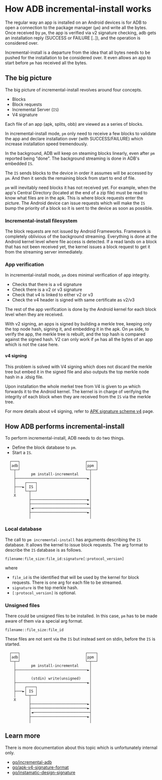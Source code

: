 # How ADB incremental-install works

The regular way an app is installed on an Android devices is for ADB to open a
connection to the package manager (`pm`) and write all the bytes. Once received
by `pm`, the app is verified via v2 signature checking, adb gets an
installation reply (SUCCESS or FAILURE [..]), and the operation is considered
over.

Incremental-install is a departure from the idea that all bytes needs to be
pushed for the installation to be considered over. It even allows an app to
start before `pm` has received all the bytes.

## The big picture

The big picture of incremental-install revolves around four concepts.

- Blocks
- Block requests
- Incremental Server (`IS`)
- V4 signature

Each file of an app (apk, splits, obb) are viewed as a series of blocks.

In incremental-install mode, `pm` only need to receive a few blocks to validate
the app and declare installation over (with SUCCESS/FAILURE) which increase
installation speed tremendously.

In the background, ADB will keep on steaming blocks linearly, even after `pm`
reported being "done". The background streaming is done in ADB's embedded
`IS`.

The `IS` sends blocks to the device in order it assumes will be accessed by `pm`.
And then it sends the remaining block from start to end of file.

`pm` will inevitably need blocks it has not received yet. For example, when the
app's Central Directory (located at the end of a zip file) must be read to know
what files are in the apk. This is where block requests enter the picture. The
Android device can issue requests which will make the `IS` bump the priority of
a block so it is sent to the device as soon as possible.

### Incremental-install filesystem

The block requests are not issued by Android Frameworks. Framework is completely
oblivious of the background streaming. Everything is done at the Android kernel
level where file access is detected. If a read lands on a block that has not been
received yet, the kernel issues a block request to get it from the streaming
server immediately.

### App verification

In incremental-install mode, `pm` does minimal verification of app integrity.
- Checks that there is a v4 signature
- Check there is a v2 or v3 signature
- Check that v4 is linked to either v2 or v3
- Check the v4 header is signed with same certificate as v2/v3

The rest of the app verification is done by the Android kernel for each block level
when they are received.

With v2 signing, an apps is signed by building a merkle tree, keeping only the
top node hash, signing it, and embedding it in the apk. On `pm` side, to verify
the app, the merkle tree is rebuilt, and the top hash is compared against the
signed hash. V2 can only work if `pm` has all the bytes of an app which is not
the case here.

#### v4 signing
This problem is solved with V4 signing which does not discard the merkle tree
but embed it in the signed file and also outputs the top merkle node hash in
a .idsig file.

Upon installation the whole merkel tree from V4 is given to `pm` which forwards
it to the Android kernel. The kernel is in charge of verifying the integrity
of each block when they are received from the `IS` via the merkle tree.

For more details about v4 signing, refer to [APK signature scheme v4](https://source.android.com/docs/security/features/apksigning/v4) page.
## How ADB performs incremental-install

To perform incremental-install, ADB needs to do two things.

- Define the block database to `pm`.
- Start a `IS`.

```
  ┌───┐                              ┌────┐      
  │adb│                              │ppm │      
  └─┬─┘                              └─┬──┘      
    │       pm install-incremental     │         
    ├─────────────────────────────────►│         
    │    ┌────┐                        │         
    ├───►│ IS │                        │         
    │    └─┬──┘                        │         
    X      │                           │         
           ├──────────────────────────►│         
           ├──────────────────────────►│         
           │◄──────────────────────────┤         
           ├──────────────────────────►│         
           │                           │         
```

### Local database

The call to `pm incremental-install` has arguments describing the `IS` database.
It allows the kernel to issue block requests. The arg format to describe the `IS`
database is as follows.

```
filename:file_size:file_id:signature[:protocol_version]
```

where

- `file_id` is the identified that will be used by the kernel for block
requests. There is one arg for each file to be streamed.
- `signature` is the top merkle hash.
- `[:protocol_version]` is optional.

### Unsigned files

There could be unsigned files to be installed. In this case, `pm` has to be made
aware of them via a special arg format.

```
filename::file_size:file_id
```

These files are not sent via the `IS` but instead sent on stdin, before
the `IS` is started.

```
  ┌───┐                              ┌────┐      
  │adb│                              │ppm │      
  └─┬─┘                              └─┬──┘      
    │       pm install-incremental     │         
    ├─────────────────────────────────►│         
    │                                  │         
    │       (stdin) write(unsigned)    │         
    ├─────────────────────────────────►│         
    │    ┌────┐                        │         
    ├───►│ IS │                        │         
    │    └─┬──┘                        │         
    X      │                           │         
           ├──────────────────────────►│         
           ├──────────────────────────►│         
           │◄──────────────────────────┤         
           ├──────────────────────────►│         
           │                           │         
```

## Learn more

There is more documentation about this topic which is unfortunately internal only.

- [go/incremental-adb](go/incremental-adb)
- [go/apk-v4-signature-format](go/apk-v4-signature-format)
- [go/instamatic-design-signature](go/instamatic-design-signature)